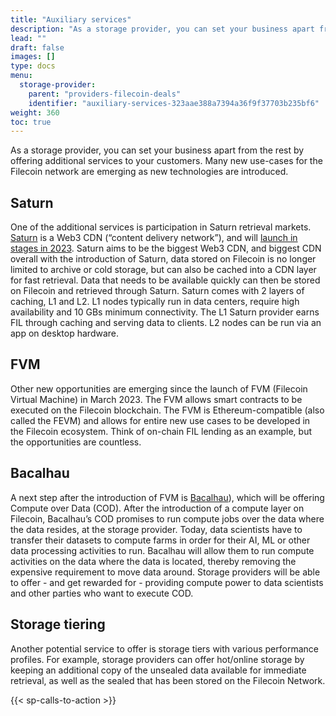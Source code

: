 ```yaml
---
title: "Auxiliary services"
description: "As a storage provider, you can set your business apart from the rest by offering additional services to your customers."
lead: ""
draft: false
images: []
type: docs
menu:
  storage-provider:
    parent: "providers-filecoin-deals"
    identifier: "auxiliary-services-323aae388a7394a36f9f37703b235bf6"
weight: 360
toc: true
---
```


As a storage provider, you can set your business apart from the rest by offering additional services to your customers. Many new use-cases for the Filecoin network are emerging as new technologies are introduced.

## Saturn

One of the additional services is participation in Saturn retrieval markets. [Saturn](https://saturn.tech) is a Web3 CDN (“content delivery network”), and will [launch in stages in 2023](https://saturn.tech/#roadmap). Saturn aims to be the biggest Web3 CDN, and biggest CDN overall with the introduction of Saturn, data stored on Filecoin is no longer limited to archive or cold storage, but can also be cached into a CDN layer for fast retrieval. Data that needs to be available quickly can then be stored on Filecoin and retrieved through Saturn.
Saturn comes with 2 layers of caching, L1 and L2. L1 nodes typically run in data centers, require high availability and 10 GBs minimum connectivity. The L1 Saturn provider earns FIL through caching and serving data to clients. L2 nodes can be run via an app on desktop hardware.

## FVM

Other new opportunities are emerging since the launch of FVM (Filecoin Virtual Machine) in March 2023. The FVM allows smart contracts to be executed on the Filecoin blockchain. The FVM is Ethereum-compatible (also called the FEVM) and allows for entire new use cases to be developed in the Filecoin ecosystem. Think of on-chain FIL lending as an example, but the opportunities are countless.

## Bacalhau

A next step after the introduction of FVM is [Bacalhau](https://docs.bacalhau.org/)), which will be offering Compute over Data (COD). After the introduction of a compute layer on Filecoin, Bacalhau’s COD promises to run compute jobs over the data where the data resides, at the storage provider. Today, data scientists have to transfer their datasets to compute farms in order for their AI, ML or other data processing activities to run. Bacalhau will allow them to run compute activities on the data where the data is located, thereby removing the expensive requirement to move data around. Storage providers will be able to offer - and get rewarded for - providing compute power to data scientists and other parties who want to execute COD.

## Storage tiering

Another potential service to offer is storage tiers with various performance profiles. For example, storage providers can offer hot/online storage by keeping an additional copy of the unsealed data available for immediate retrieval, as well as the sealed that has been stored on the Filecoin Network.

{{< sp-calls-to-action >}}
<!--REVIEWED!-->